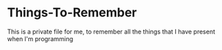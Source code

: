 # Things-To-Remember

This is a private file for me, to remember all the things that I have present when I'm programming
